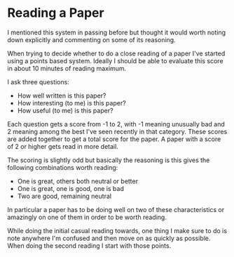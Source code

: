 # Reading a Paper

I mentioned this system in passing before but thought it would worth noting down explicitly and commenting on some of its reasoning.

When trying to decide whether to do a close reading of a paper I've started using a points based system.
Ideally I should be able to evaluate this score in about 10 minutes of reading maximum.

I ask three questions:

* How well written is this paper?
* How interesting (to me) is this paper?
* How useful (to me) is this paper?

Each question gets a score from -1 to 2,
with -1 meaning unusually bad and 2 meaning among the best I've seen recently in that category.
These scores are added together to get a total score for the paper.
A paper with a score of 2 or higher gets read in more detail.

The scoring is slightly odd but basically the reasoning is this gives the following combinations worth reading:

* One is great, others both neutral or better
* One is great, one is good, one is bad
* Two are good, remaining neutral

In particular a paper has to be doing well on two of these characteristics or amazingly on one of them in order to be worth reading.

While doing the initial casual reading towards, one thing I make sure to do is note anywhere I'm confused and then move on as quickly as possible.
When doing the second reading I start with those points.
